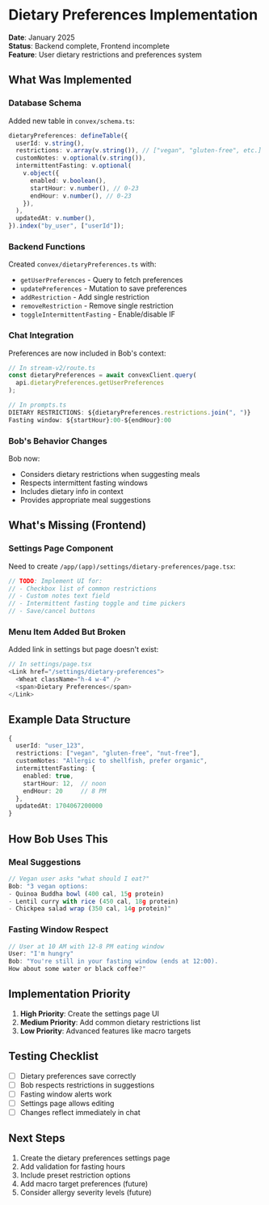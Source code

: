 # Dietary Preferences Implementation

**Date**: January 2025  
**Status**: Backend complete, Frontend incomplete  
**Feature**: User dietary restrictions and preferences system

## What Was Implemented

### Database Schema

Added new table in `convex/schema.ts`:

```typescript
dietaryPreferences: defineTable({
  userId: v.string(),
  restrictions: v.array(v.string()), // ["vegan", "gluten-free", etc.]
  customNotes: v.optional(v.string()),
  intermittentFasting: v.optional(
    v.object({
      enabled: v.boolean(),
      startHour: v.number(), // 0-23
      endHour: v.number(), // 0-23
    }),
  ),
  updatedAt: v.number(),
}).index("by_user", ["userId"]);
```

### Backend Functions

Created `convex/dietaryPreferences.ts` with:

- `getUserPreferences` - Query to fetch preferences
- `updatePreferences` - Mutation to save preferences
- `addRestriction` - Add single restriction
- `removeRestriction` - Remove single restriction
- `toggleIntermittentFasting` - Enable/disable IF

### Chat Integration

Preferences are now included in Bob's context:

```typescript
// In stream-v2/route.ts
const dietaryPreferences = await convexClient.query(
  api.dietaryPreferences.getUserPreferences
);

// In prompts.ts
DIETARY RESTRICTIONS: ${dietaryPreferences.restrictions.join(", ")}
Fasting window: ${startHour}:00-${endHour}:00
```

### Bob's Behavior Changes

Bob now:

- Considers dietary restrictions when suggesting meals
- Respects intermittent fasting windows
- Includes dietary info in context
- Provides appropriate meal suggestions

## What's Missing (Frontend)

### Settings Page Component

Need to create `/app/(app)/settings/dietary-preferences/page.tsx`:

```typescript
// TODO: Implement UI for:
// - Checkbox list of common restrictions
// - Custom notes text field
// - Intermittent fasting toggle and time pickers
// - Save/cancel buttons
```

### Menu Item Added But Broken

Added link in settings but page doesn't exist:

```typescript
// In settings/page.tsx
<Link href="/settings/dietary-preferences">
  <Wheat className="h-4 w-4" />
  <span>Dietary Preferences</span>
</Link>
```

## Example Data Structure

```typescript
{
  userId: "user_123",
  restrictions: ["vegan", "gluten-free", "nut-free"],
  customNotes: "Allergic to shellfish, prefer organic",
  intermittentFasting: {
    enabled: true,
    startHour: 12,  // noon
    endHour: 20     // 8 PM
  },
  updatedAt: 1704067200000
}
```

## How Bob Uses This

### Meal Suggestions

```typescript
// Vegan user asks "what should I eat?"
Bob: "3 vegan options:
- Quinoa Buddha bowl (400 cal, 15g protein)
- Lentil curry with rice (450 cal, 18g protein)
- Chickpea salad wrap (350 cal, 14g protein)"
```

### Fasting Window Respect

```typescript
// User at 10 AM with 12-8 PM eating window
User: "I'm hungry"
Bob: "You're still in your fasting window (ends at 12:00).
How about some water or black coffee?"
```

## Implementation Priority

1. **High Priority**: Create the settings page UI
2. **Medium Priority**: Add common dietary restrictions list
3. **Low Priority**: Advanced features like macro targets

## Testing Checklist

- [ ] Dietary preferences save correctly
- [ ] Bob respects restrictions in suggestions
- [ ] Fasting window alerts work
- [ ] Settings page allows editing
- [ ] Changes reflect immediately in chat

## Next Steps

1. Create the dietary preferences settings page
2. Add validation for fasting hours
3. Include preset restriction options
4. Add macro target preferences (future)
5. Consider allergy severity levels (future)
